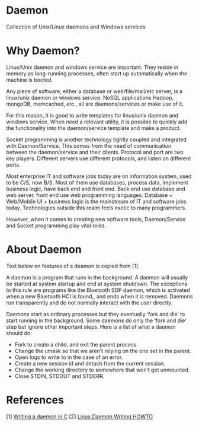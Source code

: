 Daemon
======

Collection of Unix/Linux daemons and Windows services


Why Daemon?
===========

Linux/Unix daemon and windows service are important. They reside in memory as long-running processes, often start up automatically when the machine is booted.

Any piece of software, either a database or web/file/mail/etc server, is a linux/unix daemon or windows service. NoSQL applications Hadoop, mongoDB, memcached, etc., all are daemons/services or make use of it.

For this reason, it is good to write templates for linux/unix daemon and windows service. When need a relevant utility, it is possible to quickly add the functionality into the daemon/service template and make a product.

Socket programming is another technology tightly coupled and integrated with Daemon/Service. This comes from the need of communication between the daemon/service and their clients.  Protocol and port are two key players.  Different servers use different protocols, and listen on different ports.

Most enterprise IT and software jobs today are on information system, used to be C/S, now B/S. Most of them use databases, process data, implement business logic, have back end and front end. Back end use database and web server, front end use web programming languages. Database + Web/Mobile UI + business logic is the mainstream of IT and software jobs today. Technologies outside this realm feels exotic to many programmers.

However, when it comes to creating new software tools, Daemon/Service and Socket programming play vital roles.

About Daemon
============

Text below on features of a deamon is copied from [1].

A daemon is a program that runs in the background. A daemon will usually be started at system startup and end at system shutdown. The exceptions to this rule are programs like the Bluetooth SDP daemon, which is activated when a new Bluetooth HCI is found,, and ends when it is removed. Daemons run transparently and do not normally interact with the user directly.

Daemons start as ordinary processes but they eventually ‘fork and die’ to start running in the background. Some daemons do only the ‘fork and die’ step but ignore other important steps. Here is a list of what a daemon should do:

- Fork to create a child, and exit the parent process.
- Change the umask so that we aren’t relying on the one set in the parent.
- Open logs to write to in the case of an error.
- Create a new session id and detach from the current session.
- Change the working directory to somewhere that won’t get unmounted.
- Close STDIN, STDOUT and STDERR.


References
==========
[1] <a href="http://www.danielhall.me/2010/01/writing-a-daemon-in-c/">Writing a daemon in C</a>
[2] <a href="http://www.netzmafia.de/skripten/unix/linux-daemon-howto.html">Linux Daemon Writing HOWTO</a>


